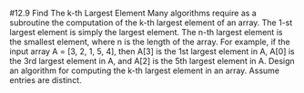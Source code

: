 #12.9 Find The k-th Largest Element
Many algorithms require as a subroutine the computation of the k-th largest element of an array.  The 1-st largest
element is simply the largest element.  The n-th largest element is the smallest element, where n is the length of the
array.
For example, if the input array A = [3, 2, 1, 5, 4], then A[3] is the 1st largest element in A, A[0] is the 3rd largest
element in A, and A[2] is the 5th largest element in A.
Design an algorithm for computing the k-th largest element in an array.  Assume entries are distinct.